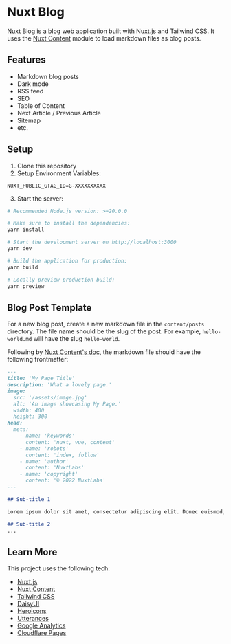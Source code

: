 # Nuxt Blog

Nuxt Blog is a blog web application built with Nuxt.js and Tailwind CSS. It uses the [Nuxt Content](https://content.nuxtjs.org/) module to load markdown files as blog posts.

## Features
- Markdown blog posts
- Dark mode
- RSS feed
- SEO
- Table of Content
- Next Article / Previous Article
- Sitemap
- etc.

<!-- ## Screenshots -->

## Setup

1. Clone this repository
2. Setup Environment Variables:

```
NUXT_PUBLIC_GTAG_ID=G-XXXXXXXXXX
```

3. Start the server:

```bash
# Recommended Node.js version: >=20.0.0

# Make sure to install the dependencies:
yarn install

# Start the development server on http://localhost:3000
yarn dev

# Build the application for production:
yarn build

# Locally preview production build:
yarn preview

```

## Blog Post Template

For a new blog post, create a new markdown file in the `content/posts` directory. The file name should be the slug of the post. For example, `hello-world.md` will have the slug `hello-world`.

Following by [Nuxt Content's doc](https://content.nuxtjs.org/api/composables/use-content-head), the markdown file should have the following frontmatter:

```markdown
---
title: 'My Page Title'
description: 'What a lovely page.'
image:
  src: '/assets/image.jpg'
  alt: 'An image showcasing My Page.'
  width: 400
  height: 300
head:
  meta:
    - name: 'keywords'
      content: 'nuxt, vue, content'
    - name: 'robots'
      content: 'index, follow'
    - name: 'author'
      content: 'NuxtLabs'
    - name: 'copyright'
      content: '© 2022 NuxtLabs'
---

## Sub-title 1

Lorem ipsum dolor sit amet, consectetur adipiscing elit. Donec euismod, nisl eu aliquam ultricies, massa nunc aliquet nisi, vitae luctus nunc nunc eu nisi. Donec euismod, nisl eu aliquam ultricies, massa nunc aliquet nisi, vitae luctus nunc nunc eu nisi.

## Sub-title 2
...
```

## Learn More
This project uses the following tech:
- [Nuxt.js](https://nuxtjs.org/)
- [Nuxt Content](https://content.nuxtjs.org/)
- [Tailwind CSS](https://tailwindcss.com/)
- [DaisyUI](https://daisyui.com/)
- [Heroicons](https://heroicons.com/)
- [Utterances](https://utteranc.es/)
- [Google Analytics](https://analytics.google.com/analytics/web/)
- [Cloudflare Pages](https://pages.cloudflare.com/)
